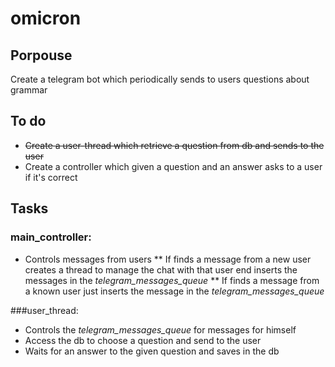 # omicron

Porpouse
---------
Create a telegram bot which periodically sends to users questions about grammar

To do
-----
* ~~Create a user-thread which retrieve a question from db and sends to the user~~
* Create a controller which given a question and an answer asks to a user if it's correct

Tasks
-------
### main_controller:
* Controls messages from users
** If finds a message from a new user creates a thread to manage the chat with that user end inserts the messages in the *telegram_messages_queue*
** If finds a message from a known user just inserts the message in the *telegram_messages_queue*

###user_thread:
* Controls the *telegram_messages_queue* for messages for himself
* Access the db to choose a question and send to the user
* Waits for an answer to the given question and saves in the db
